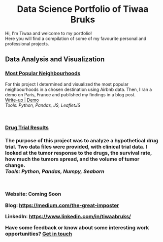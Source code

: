 <h1 align="center">Data Science Portfolio of Tiwaa Bruks</h1>

Hi, I'm Tiwaa and welcome to my portfolio!<br/>
Here you will find a compilation of some of my favourite personal and professional projects. 

<h2>Data Analysis and Visualization</h2>

<h3><a href="https://github.com/tiwaab/airbnb-neighbourhoods">Most Popular Neighbourhoods</a></h3>

<p>
For this project I determined and visualized the most popular neighbourhoods in a chosen destination using Airbnb data. Then, I ran a demo on Paris, France and published my findings in a blog post. <br/>
<a href="https://medium.com/the-great-imposter/how-i-ruined-my-vacation-by-not-using-python-data-77a92f2da8de"> Write-up </a> | <a href="https://tiwaab.github.io/airbnb-neighbourhoods/"> Demo </a> <br/>
<i> Tools: Python, Pandas, JS, LeafletJS </i>
</p>
<br/>

<h3><a href="https://github.com/tiwaab/drug-trial-results/blob/master/drug_trial_results.ipynb">Drug Trial Results</a><h3>
  
<p>
The purpose of this project was to analyze a hypothetical drug trial. Two data files were provided, with clinical trial data. I looked at the tumor response to the drugs, the survival rate, how much the tumors spread, and the volume of tumor change.<br/>
<i> Tools: Python, Pandas, Numpy, Seaborn </i><br/>
</p>
<br/>


**Website**: Coming Soon

**Blog**: https://medium.com/the-great-imposter

**LinkedIn**: https://www.linkedin.com/in/tiwaabruks/


Have some feedback or know about some interesting work opportunities? [Get in touch](mailto:ctbruks@gmail.com "ctbruks@gmail.com") 
